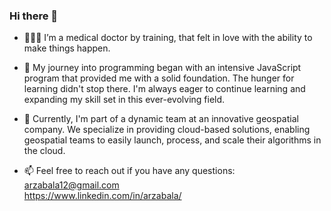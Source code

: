 ### Hi there 👋


- 👩🏽‍💻 I’m a medical doctor by training, that felt in love with the ability to make things happen.

- 🧠 My journey into programming began with an intensive JavaScript program that provided me with a solid foundation. The hunger for learning didn't stop there. I'm always eager to continue learning and expanding my skill set in this ever-evolving field.

- 🌱 Currently, I'm part of a dynamic team at an innovative geospatial company. We specialize in providing cloud-based solutions, enabling geospatial teams to easily launch, process, and scale their algorithms in the cloud.

- 📫 Feel free to reach out if you have any questions:
arzabala12@gmail.com  
https://www.linkedin.com/in/arzabala/
